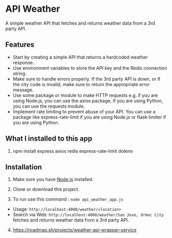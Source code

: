 # API Weather
A simple weather API that fetches and returns weather data from a 3rd party API.

## Features

- Start by creating a simple API that returns a hardcoded weather response.
- Use environment variables to store the API key and the Redis connection string.
- Make sure to handle errors properly. If the 3rd party API is down, or if the city code is invalid, make sure to return the appropriate error message.
- Use some package or module to make HTTP requests e.g. if you are using Node.js, you can use the axios package, if you are using Python, you can use the requests module.
- Implement rate limiting to prevent abuse of your API. You can use a package like express-rate-limit if you are using Node.js or flask-limiter if you are using Python.

## What I installed to this app

1. npm install express axios redis express-rate-limit dotenv

## Installation

1. Make sure you have [Node.js](https://nodejs.org) installed.

2. Clone or download this project.

3. To run use this command : `node api_weather_app.js`
  - Usage:  `http://localhost:4000/weather/<location>`
  - Search via Web:
     `http://localhost:4000/weather/San Jose, Ormoc City`  fetches and returns weather data from a 3rd party API.

4. https://roadmap.sh/projects/weather-api-wrapper-service
